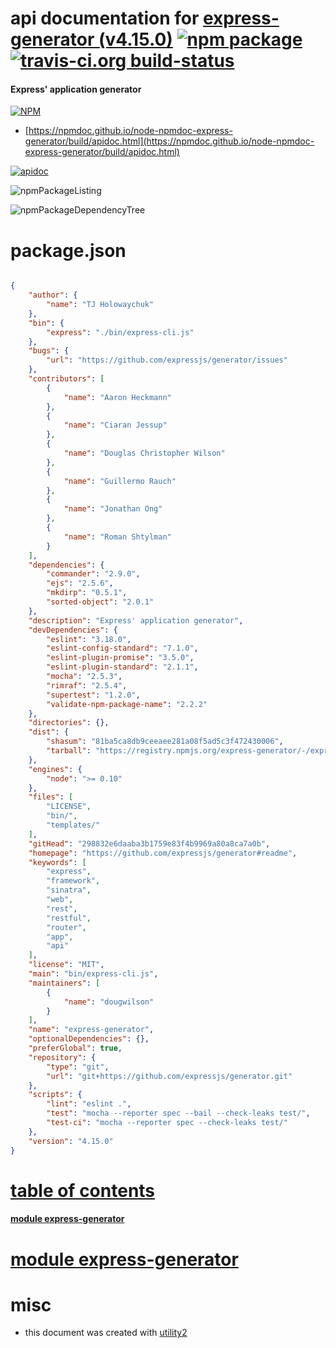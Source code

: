 # api documentation for  [express-generator (v4.15.0)](https://github.com/expressjs/generator#readme)  [![npm package](https://img.shields.io/npm/v/npmdoc-express-generator.svg?style=flat-square)](https://www.npmjs.org/package/npmdoc-express-generator) [![travis-ci.org build-status](https://api.travis-ci.org/npmdoc/node-npmdoc-express-generator.svg)](https://travis-ci.org/npmdoc/node-npmdoc-express-generator)
#### Express' application generator

[![NPM](https://nodei.co/npm/express-generator.png?downloads=true&downloadRank=true&stars=true)](https://www.npmjs.com/package/express-generator)

- [https://npmdoc.github.io/node-npmdoc-express-generator/build/apidoc.html](https://npmdoc.github.io/node-npmdoc-express-generator/build/apidoc.html)

[![apidoc](https://npmdoc.github.io/node-npmdoc-express-generator/build/screenCapture.buildCi.browser.%252Ftmp%252Fbuild%252Fapidoc.html.png)](https://npmdoc.github.io/node-npmdoc-express-generator/build/apidoc.html)

![npmPackageListing](https://npmdoc.github.io/node-npmdoc-express-generator/build/screenCapture.npmPackageListing.svg)

![npmPackageDependencyTree](https://npmdoc.github.io/node-npmdoc-express-generator/build/screenCapture.npmPackageDependencyTree.svg)



# package.json

```json

{
    "author": {
        "name": "TJ Holowaychuk"
    },
    "bin": {
        "express": "./bin/express-cli.js"
    },
    "bugs": {
        "url": "https://github.com/expressjs/generator/issues"
    },
    "contributors": [
        {
            "name": "Aaron Heckmann"
        },
        {
            "name": "Ciaran Jessup"
        },
        {
            "name": "Douglas Christopher Wilson"
        },
        {
            "name": "Guillermo Rauch"
        },
        {
            "name": "Jonathan Ong"
        },
        {
            "name": "Roman Shtylman"
        }
    ],
    "dependencies": {
        "commander": "2.9.0",
        "ejs": "2.5.6",
        "mkdirp": "0.5.1",
        "sorted-object": "2.0.1"
    },
    "description": "Express' application generator",
    "devDependencies": {
        "eslint": "3.18.0",
        "eslint-config-standard": "7.1.0",
        "eslint-plugin-promise": "3.5.0",
        "eslint-plugin-standard": "2.1.1",
        "mocha": "2.5.3",
        "rimraf": "2.5.4",
        "supertest": "1.2.0",
        "validate-npm-package-name": "2.2.2"
    },
    "directories": {},
    "dist": {
        "shasum": "81ba5ca8db9ceeaee281a08f5ad5c3f472430006",
        "tarball": "https://registry.npmjs.org/express-generator/-/express-generator-4.15.0.tgz"
    },
    "engines": {
        "node": ">= 0.10"
    },
    "files": [
        "LICENSE",
        "bin/",
        "templates/"
    ],
    "gitHead": "298832e6daaba3b1759e83f4b9969a80a8ca7a0b",
    "homepage": "https://github.com/expressjs/generator#readme",
    "keywords": [
        "express",
        "framework",
        "sinatra",
        "web",
        "rest",
        "restful",
        "router",
        "app",
        "api"
    ],
    "license": "MIT",
    "main": "bin/express-cli.js",
    "maintainers": [
        {
            "name": "dougwilson"
        }
    ],
    "name": "express-generator",
    "optionalDependencies": {},
    "preferGlobal": true,
    "repository": {
        "type": "git",
        "url": "git+https://github.com/expressjs/generator.git"
    },
    "scripts": {
        "lint": "eslint .",
        "test": "mocha --reporter spec --bail --check-leaks test/",
        "test-ci": "mocha --reporter spec --check-leaks test/"
    },
    "version": "4.15.0"
}
```



# <a name="apidoc.tableOfContents"></a>[table of contents](#apidoc.tableOfContents)

#### [module express-generator](#apidoc.module.express-generator)



# <a name="apidoc.module.express-generator"></a>[module express-generator](#apidoc.module.express-generator)



# misc
- this document was created with [utility2](https://github.com/kaizhu256/node-utility2)
